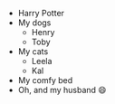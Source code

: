* Harry Potter
* My dogs
  * Henry
  * Toby
* My cats
  * Leela
  * Kal
* My comfy bed
* Oh, and my husband :smile:

